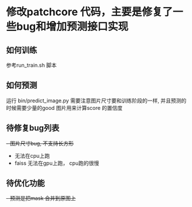 # 修改patchcore 代码，主要是修复了一些bug和增加预测接口实现

## 如何训练
参考run_train.sh 脚本

## 如何预测
运行 bin/predict_image.py
需要注意图片尺寸要和训练阶段的一样, 并且预测的时候需要少量的good 图片用来计算score 的置信度


## 待修复bug列表
~~- 图片尺寸bug, 不支持长方形~~
- 无法在cpu上跑
- faiss 无法在gpu上跑， cpu跑的很慢

## 待优化功能
~~- 预测是把mask 合并到原图上~~

